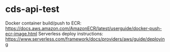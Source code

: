 # cds-api-test
Docker container build/push to ECR: https://docs.aws.amazon.com/AmazonECR/latest/userguide/docker-push-ecr-image.html 
Serverless deploy instructions: https://www.serverless.com/framework/docs/providers/aws/guide/deploying
